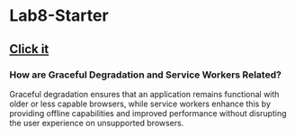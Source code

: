# Lab8-Starter

## [Click it](https://piaox.github.io/Lab8-Starter/)
### How are Graceful Degradation and Service Workers Related?

Graceful degradation ensures that an application remains functional with older or less capable browsers, while service workers enhance this by providing offline capabilities and improved performance without disrupting the user experience on unsupported browsers.
